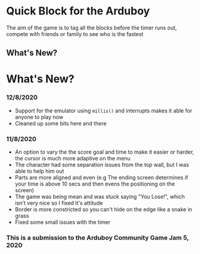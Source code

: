 # Quick Block for the Arduboy
The aim of the game is to tag all the blocks before the timer runs out, compete with friends or family to see who is the fastest

## What's New?



# **What's New?**
### 12/8/2020

* Support for the emulator using `millis()` and interrupts makes it able for anyone to play now
* Cleaned up some bits here and there

### 11/8/2020
* An option to vary the the score goal and time to make it easier or harder, the cursor is much more adaptive on the menu
* The character had some separation issues from the top wall, but I was able to help him out
* Parts are more aligned and even (e.g The ending screen determines if your time is above 10 secs and then evens the positioning on the screen)
* The game was being mean and was stuck saying "You Lose!", which isn't very nice so I fixed it's attitude
* Border is more constricted so you can't hide on the edge like a snake in grass
* Fixed some small issues with the timer

### This is a submission to the Arduboy Community Game Jam 5, 2020
